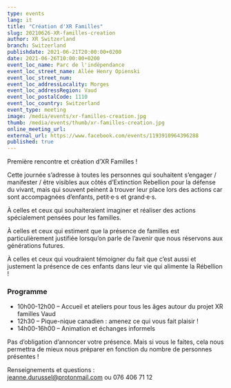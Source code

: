 ```yaml
---
type: events
lang: it
title: "Création d'XR Familles"
slug: 20210626-XR-familles-creation
author: XR Switzerland
branch: Switzerland
publishdate: 2021-06-21T20:00:00+0200
date: 2021-06-26T10:00:00+0200
event_loc_name: Parc de l'indépendance
event_loc_street_name: Allée Henry Opienski
event_loc_street_num: 
event_loc_addressLocality: Morges
event_loc_addressRegion: Vaud
event_loc_postalCode: 1110
event_loc_country: Switzerland
event_type: meeting
image: /media/events/xr-familles-creation.jpg
thumb: /media/events/thumb/xr-familles-creation.jpg
online_meeting_url: 
external_url: https://www.facebook.com/events/1193910964396288
published: true
---
```

Première rencontre et création d’XR Familles !

Cette journée s’adresse à toutes les personnes qui souhaitent s’engager / manifester / être visibles aux côtés d’Extinction Rebellion pour la défense du vivant, mais qui souvent peinent à trouver leur place lors des actions car sont accompagnées d’enfants, petit·e·s et grand·e·s.

À celles et ceux qui souhaiteraient imaginer et réaliser des actions spécialement pensées pour les familles.

À celles et ceux qui estiment que la présence de familles est particulièrement justifiée lorsqu’on parle de l’avenir que nous réservons aux générations futures.

À celles et ceux qui voudraient témoigner du fait que c’est aussi et justement la présence de ces enfants dans leur vie qui alimente la Rébellion !

### Programme
- 10h00-12h00 – Accueil et ateliers pour tous les âges autour du projet XR familles Vaud
- 12h30 – Pique-nique canadien : amenez ce qui vous fait plaisir !
- 14h00-16h00 – Animation et échanges informels

Pas d’obligation d’annoncer votre présence. Mais si vous le faites, cela nous permettra de mieux nous préparer en fonction du nombre de personnes présentes !

Renseignements et questions :\
[jeanne.durussel@protonmail.com](mailto:jeanne.durussel@protonmail.com) ou 076 406 71 12
